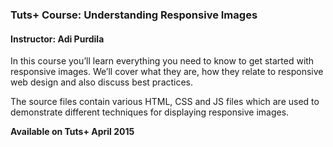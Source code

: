 ### Tuts+ Course: Understanding Responsive Images
#### Instructor: Adi Purdila

In this course you’ll learn everything you need to know to get started with responsive images. We’ll cover what they are, how they relate to responsive web design and also discuss best practices.

The source files contain various HTML, CSS and JS files which are used to demonstrate different techniques for displaying responsive images.

**Available on Tuts+ April 2015**
